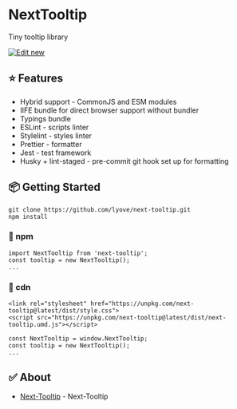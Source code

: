 # NextTooltip

Tiny tooltip library

[![Edit new](https://codesandbox.io/static/img/play-codesandbox.svg)](https://codesandbox.io/s/next-tooltip-rvctui)

## ⭐️ Features

- Hybrid support - CommonJS and ESM modules
- IIFE bundle for direct browser support without bundler
- Typings bundle
- ESLint - scripts linter
- Stylelint - styles linter
- Prettier - formatter
- Jest - test framework
- Husky + lint-staged - pre-commit git hook set up for formatting

## 📦 Getting Started

```
git clone https://github.com/lyove/next-tooltip.git
npm install
```

### 💎 npm

```
import NextTooltip from 'next-tooltip';
const tooltip = new NextTooltip();
...
```

### 🚀 cdn

```
<link rel="stylesheet" href="https://unpkg.com/next-tooltip@latest/dist/style.css">
<script src="https://unpkg.com/next-tooltip@latest/dist/next-tooltip.umd.js"></script>

const NextTooltip = window.NextTooltip;
const tooltip = new NextTooltip();
...
```

## ✅ About

- [Next-Tooltip](https://github.com/lyove/next-tooltip) - Next-Tooltip
